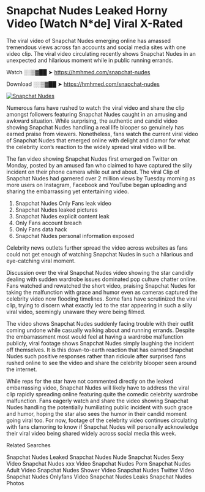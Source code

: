 ﻿# Snapchat Nudes Leaked Horny Video [Watch N*de] Viral X-Rated

The viral video of ﻿Snapchat Nudes emerging online has amassed tremendous views across fan accounts and social media sites with one video clip. The viral video circulating recently shows ﻿Snapchat Nudes in an unexpected and hilarious moment while in public running errands. 

Watch ░░▒▓██ ➤ https://hmhmed.com/snapchat-nudes

Download ░░▒▓██ ➤ https://hmhmed.com/snapchat-nudes

[![Snapchat Nudes](https://i.imgur.com/dJHk4Zq.gif)](https://hmhmed.com/snapchat-nudes)

Numerous fans have rushed to watch the viral video and share the clip amongst followers featuring ﻿Snapchat Nudes caught in an amusing and awkward situation. While surprising, the authentic and candid video showing ﻿Snapchat Nudes handling a real life blooper so genuinely has earned praise from viewers. Nonetheless, fans watch the current viral video of ﻿Snapchat Nudes that emerged online with delight and clamor for what the celebrity icon’s reaction to the widely spread viral video will be.

The fan video showing ﻿Snapchat Nudes first emerged on Twitter on Monday, posted by an amused fan who claimed to have captured the silly incident on their phone camera while out and about. The viral Clip of ﻿Snapchat Nudes had garnered over 2 million views by Tuesday morning as more users on Instagram, Facebook and YouTube began uploading and sharing the embarrassing yet entertaining video. 

1. ﻿Snapchat Nudes Only Fans leak video
2. ﻿Snapchat Nudes leaked pictures
3. ﻿Snapchat Nudes explicit content leak
4. Only Fans account breach
5. Only Fans data hack
6. ﻿Snapchat Nudes personal information exposed

Celebrity news outlets further spread the video across websites as fans could not get enough of watching ﻿Snapchat Nudes in such a hilarious and eye-catching viral moment. 

Discussion over the viral ﻿Snapchat Nudes video showing the star candidly dealing with sudden wardrobe issues dominated pop culture chatter online. Fans watched and rewatched the short video, praising ﻿Snapchat Nudes for taking the malfunction with grace and humor even as cameras captured the celebrity video now flooding timelines. Some fans have scrutinized the viral clip, trying to discern what exactly led to the star appearing in such a silly viral video, seemingly unaware they were being filmed.

The video shows ﻿Snapchat Nudes suddenly facing trouble with their outfit coming undone while casually walking about and running errands. Despite the embarrassment most would feel at having a wardrobe malfunction publicly, viral footage shows ﻿Snapchat Nudes simply laughing the incident off themselves. It is this down-to-earth reaction that has earned ﻿Snapchat Nudes such positive responses rather than ridicule after surprised fans rushed online to see the video and share the celebrity blooper seen around the internet.  

While reps for the star have not commented directly on the leaked embarrassing video, ﻿Snapchat Nudes will likely have to address the viral clip rapidly spreading online featuring quite the comedic celebrity wardrobe malfunction. Fans eagerly watch and share the video showing ﻿Snapchat Nudes handling the potentially humiliating public incident with such grace and humor, hoping the star also sees the humor in their candid moment going viral too. For now, footage of the celebrity video continues circulating with fans clamoring to know if ﻿Snapchat Nudes will personally acknowledge their viral video being shared widely across social media this week.

Related Searches

﻿Snapchat Nudes Leaked
﻿Snapchat Nudes Nude
﻿Snapchat Nudes Sexy Video
﻿Snapchat Nudes xxx Video
﻿Snapchat Nudes Porn
﻿Snapchat Nudes Adult Video
﻿Snapchat Nudes Shower Video
﻿Snapchat Nudes Twitter Video
﻿Snapchat Nudes Onlyfans Video
﻿Snapchat Nudes Leaks
﻿Snapchat Nudes Photos